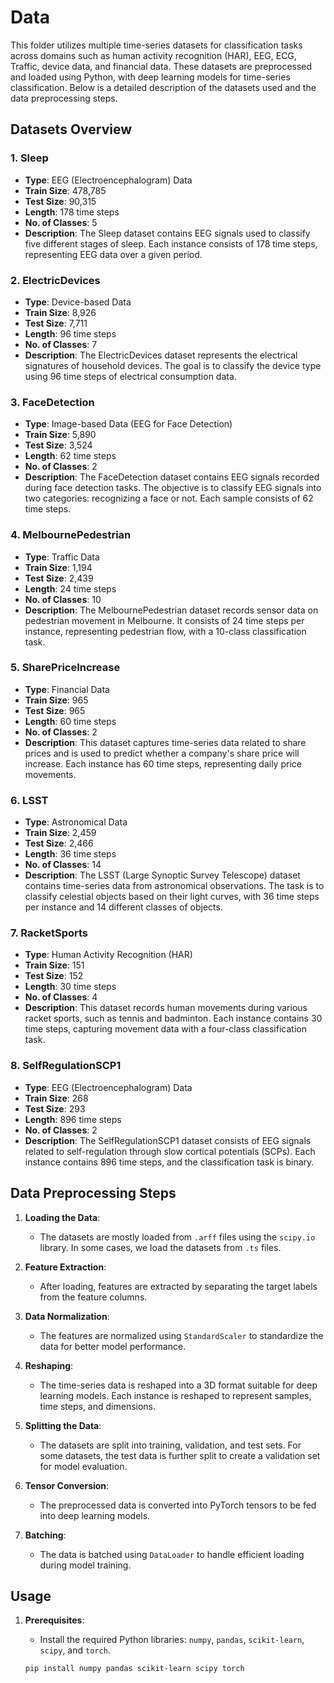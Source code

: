 # Data

This folder utilizes multiple time-series datasets for classification tasks across domains such as human activity recognition (HAR), EEG, ECG, Traffic, device data, and financial data. These datasets are preprocessed and loaded using Python, with deep learning models for time-series classification. Below is a detailed description of the datasets used and the data preprocessing steps.

## Datasets Overview

### 1. **Sleep**
- **Type**: EEG (Electroencephalogram) Data
- **Train Size**: 478,785
- **Test Size**: 90,315
- **Length**: 178 time steps
- **No. of Classes**: 5
- **Description**: The Sleep dataset contains EEG signals used to classify five different stages of sleep. Each instance consists of 178 time steps, representing EEG data over a given period.

### 2. **ElectricDevices**
- **Type**: Device-based Data
- **Train Size**: 8,926
- **Test Size**: 7,711
- **Length**: 96 time steps
- **No. of Classes**: 7
- **Description**: The ElectricDevices dataset represents the electrical signatures of household devices. The goal is to classify the device type using 96 time steps of electrical consumption data.

### 3. **FaceDetection**
- **Type**: Image-based Data (EEG for Face Detection)
- **Train Size**: 5,890
- **Test Size**: 3,524
- **Length**: 62 time steps
- **No. of Classes**: 2
- **Description**: The FaceDetection dataset contains EEG signals recorded during face detection tasks. The objective is to classify EEG signals into two categories: recognizing a face or not. Each sample consists of 62 time steps.

### 4. **MelbournePedestrian**
- **Type**: Traffic Data
- **Train Size**: 1,194
- **Test Size**: 2,439
- **Length**: 24 time steps
- **No. of Classes**: 10
- **Description**: The MelbournePedestrian dataset records sensor data on pedestrian movement in Melbourne. It consists of 24 time steps per instance, representing pedestrian flow, with a 10-class classification task.

### 5. **SharePriceIncrease**
- **Type**: Financial Data
- **Train Size**: 965
- **Test Size**: 965
- **Length**: 60 time steps
- **No. of Classes**: 2
- **Description**: This dataset captures time-series data related to share prices and is used to predict whether a company's share price will increase. Each instance has 60 time steps, representing daily price movements.

### 6. **LSST**
- **Type**: Astronomical Data
- **Train Size**: 2,459
- **Test Size**: 2,466
- **Length**: 36 time steps
- **No. of Classes**: 14
- **Description**: The LSST (Large Synoptic Survey Telescope) dataset contains time-series data from astronomical observations. The task is to classify celestial objects based on their light curves, with 36 time steps per instance and 14 different classes of objects.

### 7. **RacketSports**
- **Type**: Human Activity Recognition (HAR)
- **Train Size**: 151
- **Test Size**: 152
- **Length**: 30 time steps
- **No. of Classes**: 4
- **Description**: This dataset records human movements during various racket sports, such as tennis and badminton. Each instance contains 30 time steps, capturing movement data with a four-class classification task.

### 8. **SelfRegulationSCP1**
- **Type**: EEG (Electroencephalogram) Data
- **Train Size**: 268
- **Test Size**: 293
- **Length**: 896 time steps
- **No. of Classes**: 2
- **Description**: The SelfRegulationSCP1 dataset consists of EEG signals related to self-regulation through slow cortical potentials (SCPs). Each instance contains 896 time steps, and the classification task is binary.

## Data Preprocessing Steps

1. **Loading the Data**: 
   - The datasets are mostly loaded from `.arff` files using the `scipy.io` library. In some cases, we load the datasets from `.ts` files.
   
2. **Feature Extraction**: 
   - After loading, features are extracted by separating the target labels from the feature columns.
   
3. **Data Normalization**: 
   - The features are normalized using `StandardScaler` to standardize the data for better model performance.

4. **Reshaping**: 
   - The time-series data is reshaped into a 3D format suitable for deep learning models. Each instance is reshaped to represent samples, time steps, and dimensions.

5. **Splitting the Data**:
   - The datasets are split into training, validation, and test sets. For some datasets, the test data is further split to create a validation set for model evaluation.
   
6. **Tensor Conversion**: 
   - The preprocessed data is converted into PyTorch tensors to be fed into deep learning models.

7. **Batching**: 
   - The data is batched using `DataLoader` to handle efficient loading during model training.

## Usage

1. **Prerequisites**:
   - Install the required Python libraries: `numpy`, `pandas`, `scikit-learn`, `scipy`, and `torch`.
   
   ```bash
   pip install numpy pandas scikit-learn scipy torch
